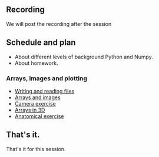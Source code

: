 ## Recording

We will post the recording after the session

## Schedule and plan

* About different levels of background Python and Numpy.
* About homework.

### Arrays, images and plotting

* [Writing and reading files](https://textbook.nipraxis.org/pathlib)
* [Arrays and images](https://textbook.nipraxis.org/arrays_and_images)
* [Camera
  exercise](https://hub.nipraxis.org/hub/user-redirect/git-pull?repo=https%3A//github.com/nipraxis/camera&subPath=camera.ipynb)
* [Arrays in 3D](https://textbook.nipraxis.org/arrays_3d)
* [Anatomical
  exercise](https://hub.nipraxis.org/hub/user-redirect/git-pull?repo=https%3A//github.com/nipraxis/anatomical&subPath=anatomical.ipynb)

## That's it.

That's it for this session.
